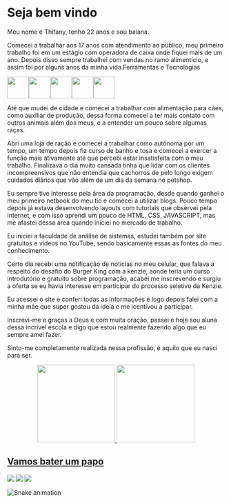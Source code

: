 # Seja bem vindo
<div>
    <p>Meu nome é Thifany, tenho 22 anos e sou baiana.</p>
    <p>Comecei a trabalhar aos 17 anos com atendimento ao público, meu primeiro trabalho foi em um estágio com operadora de caixa onde fiquei mais de um ano. Depois disso sempre trabalhei com vendas no ramo alimentício, e assim foi por alguns anos da minha vida.</p≥



## Ferramentas e Tecnologias
       

<img src="https://cdn.jsdelivr.net/gh/devicons/devicon/icons/linux/linux-original.svg" width="50"  /><img src="https://cdn.jsdelivr.net/gh/devicons/devicon/icons/html5/html5-original-wordmark.svg" width="50"/><img src="https://cdn.jsdelivr.net/gh/devicons/devicon/icons/css3/css3-original.svg" width="50"/><img src="https://cdn.jsdelivr.net/gh/devicons/devicon/icons/javascript/javascript-original.svg" width="50" /><img src="https://cdn.jsdelivr.net/gh/devicons/devicon/icons/git/git-original-wordmark.svg" width="50" />
 </div>         
          
<p> Até que mudei de cidade e comecei a trabalhar com alimentação para cães, como auxiliar de produção, dessa forma comecei a ter mais contato com outros animais além dos meus, e a entender um pouco sobre algumas raças.</p>
<p>Abri uma loja de ração e comecei a trabalhar como autônoma por um tempo, um tempo depois fiz curso de banho e tosa e comecei a exercer a função mais ativamente até que percebi estar insatisfeita com o meu trabalho. Finalizava o dia muito cansada tinha que lidar com os clientes incompreensivos que não entendia que cachorros de pelo longo exigem cuidados diários que vão além de um dia da semana no petshop.</p>
<p>Eu sempre tive interesse pela área da programação, desde quando ganhei o meu primeiro netbook do meu tio e comecei a utilizar blogs. Pouco tempo depois já estava desenvolvendo layouts com tutoriais que observei pela internet, e com isso aprendi um pouco de HTML, CSS, JAVASCRIPT, mas me afastei dessa área quando iniciei no mercado de trabalho.</p>

<p>Eu iniciei a faculdade de análise de sistemas, estudei também por site gratuitos e vídeos no YouTube, sendo basicamente essas as fontes do meu conhecimento.</p>

<p>Certo dia recebi uma notificação de notícias no meu celular, que falava a respeito do desafio do Burger King com a kenzie, aonde teria um curso introdutório e gratuito sobre programação, acabei me inscrevendo e surgiu a oferta se eu havia interesse em participar do processo seletivo da Kenzie.</p>
<p>Eu acessei o site e conferi todas as informações e logo depois falei com a minha mãe que super gostou da ideia e me icentivou a participar.</p>

<p>Inscrevi-me e graças a Deus e com muita oração, passei e hoje sou aluna dessa incrível escola e digo que estou realmente fazendo algo que eu sempre amei fazer.</p>
<p>Sinto-me completamente realizada nessa profissão, é aquilo que eu nasci para ser.</p>

  <div align="center">
  <a href="https://github.com/thifanysantos">
  <img height="180em" src="https://github-readme-stats.vercel.app/api?username=thifanysantos&show_icons=true&theme=dracula&include_all_commits=true&count_private=true"/>
  <img height="180em" src="https://github-readme-stats.vercel.app/api/top-langs/?username=thifanysantos&layout=compact&langs_count=7&midnight-purple"/>  
    </div>
    
## Vamos bater um papo

<div>
<a href="https://instagram.com/euthifanylopes" target="_blank"><img src="https://img.shields.io/badge/-Instagram-%23E4405F?style=for-the-badge&logo=instagram&logoColor=white" target="_blank"></a>
<a href = "mailto:thifanylopes@hotmail.com"><img src="https://img.shields.io/badge/Gmail-D14836?style=for-the-badge&logo=gmail&logoColor=white" target="_blank"></a>
<a href="https://www.linkedin.com/in/thifanysantosoficial" target="_blank"><img src="https://img.shields.io/badge/-LinkedIn-%230077B5?style=for-the-badge&logo=linkedin&logoColor=white" target="_blank"></a>   
</div>
     
![Snake animation](https://github.com/thifanysantos/thifanysantos/blob/output/github-contribution-grid-snake.svg)
